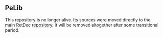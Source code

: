 ## PeLib

This repository is no longer alive. Its sources were moved directly to the main RetDec [repository](https://github.com/avast/retdec). It will be removed altogether after some transitional period.
